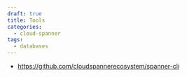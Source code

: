 ```yaml
---
draft: true
title: Tools
categories:
  - cloud-spanner
tags:
  - databases
---
```

- https://github.com/cloudspannerecosystem/spanner-cli